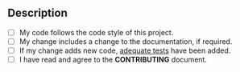 ## Description

<!-- Describe technically what your patch does. -->

<!-- Why is this change required? What problem does it solve? -->

<!-- Why is this patch will make a better world? -->

<!-- How does this look? Add a screenshot if you can -->

<!-- Annotate your PR with label proper labels (architecture impacted, type of improvement,
etc.) ->

## Checklist

<!-- N.B.: Your patch won't be reviewed unless fulfilling the following base requirements: -->
<!--- Put an `x` in all the boxes that are complete, or that don't apply -->
-  [ ] My code follows the code style of this project.
-  [ ] My change includes a change to the documentation, if required.
-  [ ] If my change adds new code, [adequate tests](docs/testing.md) have been added.
-  [ ] I have read and agree to the **CONTRIBUTING** document.

